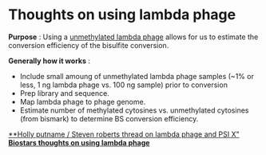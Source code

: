 # Thoughts on using lambda phage

**Purpose** : Using a [unmethylated lambda phage](https://www.promega.com/products/biochemicals-and-labware/nucleic-acids/unmethylated-lambda-dna/?catNum=D1521#specifications) allows for us to estimate the conversion efficiency of the bisulfite conversion.

**Generally how it works** :  
 * Include small amoung of unmethylated lambda phage samples (~1% or less, 1 ng lambda phage vs. 100 ng sample) prior to conversion
 * Prep library and sequence.
 * Map lambda phage to phage genome.
 * Estimate number of methylated cytosines vs. unmethylated cytosines (from bismark) to determine BS conversion efficiency.

[**Holly putname / Steven roberts thread on lambda phage and PSI X"](https://github.com/RobertsLab/resources/issues/753)
[**Biostars thoughts on using lambda phage**](https://www.biostars.org/p/151034/)
